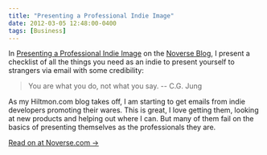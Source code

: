 ```yaml
---
title: "Presenting a Professional Indie Image"
date: 2012-03-05 12:48:00-0400
tags: [Business]
---
```


In [Presenting a Professional Indie Image](http://www.noverse.com/blog/2012/03/presenting-a-professional-indie-image/) on the [Noverse Blog](http://www.noverse.com), I present a checklist of all the things you need as an indie to present yourself to strangers via email with some credibility:

> You are what you do, not what you say. -- C.G. Jung

As my Hiltmon.com blog takes off, I am starting to get emails from indie developers promoting their wares. This is great, I love getting them, looking at new products and helping out where I can. But many of them fail on the basics of presenting themselves as the professionals they are.

<footer><a rel="full-article" href="http://www.noverse.com/blog/2012/03/presenting-a-professional-indie-image/">Read on at Noverse.com &rarr;</a></footer>
